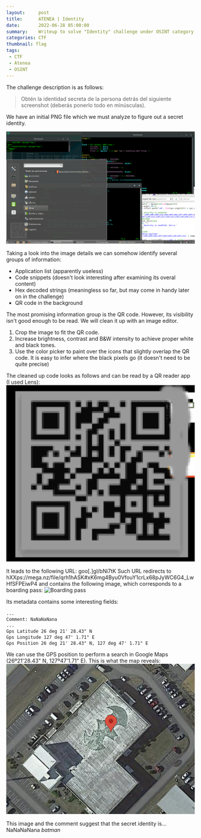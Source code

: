 ```yaml
---
layout:     post
title:      ATENEA | Identity
date:       2022-06-28 05:00:00
summary:    Writeup to solve "Identity" challenge under OSINT category. This challenge is now retired and is worth 0 points.
categories: CTF
thumbnail: flag
tags:
 - CTF
 - Atenea
 - OSINT
---
```

The challenge description is as follows:
> Obtén la identidad secreta de la persona detrás del siguiente screenshot (deberás ponerlo todo en minúsculas).

We have an initial PNG file which we must analyze to figure out a secret identity.

![Initial challenge image](/images/identity_initial.png)

Taking a look into the image details we can somehow identify several groups of information:
* Application list (apparently useless)
* Code snippets (doesn't look interesting after examining its overal content)
* Hex decoded strings (meaningless so far, but may come in handy later on in the challenge)
* QR code in the background

The most promising information group is the QR code. However, its visibility isn't good enough to be read. We will clean it up with an image editor.
1. Crop the image to fit the QR code.
2. Increase brightness, contrast and B&W intensity to achieve proper white and black tones.
3. Use the color picker to paint over the icons that slightly overlap the QR code. It is easy to infer where the black pixels go (it doesn't need to be quite precise)

The cleaned up code looks as follows and can be read by a QR reader app (I used Lens):
![Cleaned QR code](/images/cleaned_up_qr.png)

It leads to the following URL: goo[.]gl/bNi7tK
Such URL redirects to hXXps://mega.nz/file/qrh1hASK#xK6mg4Byu0VfouY1crLx68pJyWC6G4_LwHfSFPEiwP4 and contains the following image, which corresponds to a boarding pass:
![Boarding pass](/images/ticket.png)

Its metadata contains some interesting fields:
```
...
Comment: NaNaNaNana
...
Gps Latitude 26 deg 21' 28.43" N
Gps Longitude 127 deg 47' 1.71" E
Gps Position 26 deg 21' 28.43" N, 127 deg 47' 1.71" E
```
We can use the GPS position to perform a search in Google Maps (26º21'28.43" N, 127º47'1.71" E). This is what the map reveals:
![Location](/images/batman_location.png)

This image and the comment suggest that the secret identity is... NaNaNaNana *batman*